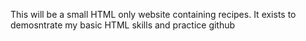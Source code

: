 This will be a small HTML only website containing recipes. It exists to demosntrate my basic HTML skills and practice github

